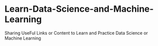 # Learn-Data-Science-and-Machine-Learning

Sharing UseFul Links or Content to Learn and Practice Data Science or Machine Learning

